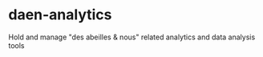 # daen-analytics
Hold and manage "des abeilles &amp; nous" related analytics and data analysis tools

